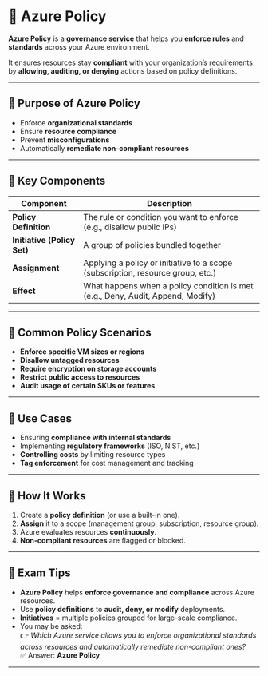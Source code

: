 # 🧭 Azure Policy

**Azure Policy** is a **governance service** that helps you **enforce rules** and **standards** across your Azure environment.

It ensures resources stay **compliant** with your organization’s requirements by **allowing, auditing, or denying** actions based on policy definitions.

---

## 🎯 Purpose of Azure Policy

- Enforce **organizational standards**
- Ensure **resource compliance**
- Prevent **misconfigurations**
- Automatically **remediate non-compliant resources**

---

## 🧱 Key Components

| Component        | Description |
|------------------|-------------|
| **Policy Definition** | The rule or condition you want to enforce (e.g., disallow public IPs) |
| **Initiative (Policy Set)** | A group of policies bundled together |
| **Assignment**       | Applying a policy or initiative to a scope (subscription, resource group, etc.) |
| **Effect**           | What happens when a policy condition is met (e.g., Deny, Audit, Append, Modify) |

---

## 🔐 Common Policy Scenarios

- **Enforce specific VM sizes or regions**
- **Disallow untagged resources**
- **Require encryption on storage accounts**
- **Restrict public access to resources**
- **Audit usage of certain SKUs or features**

---

## 🧰 Use Cases

- Ensuring **compliance with internal standards**
- Implementing **regulatory frameworks** (ISO, NIST, etc.)
- **Controlling costs** by limiting resource types
- **Tag enforcement** for cost management and tracking

---

## 🧠 How It Works

1. Create a **policy definition** (or use a built-in one).
2. **Assign** it to a scope (management group, subscription, resource group).
3. Azure evaluates resources **continuously**.
4. **Non-compliant resources** are flagged or blocked.

---

## 📝 Exam Tips

- **Azure Policy** helps **enforce governance and compliance** across Azure resources.
- Use **policy definitions** to **audit, deny, or modify** deployments.
- **Initiatives** = multiple policies grouped for large-scale compliance.
- You may be asked:  
  👉 *Which Azure service allows you to enforce organizational standards across resources and automatically remediate non-compliant ones?*  
  ✅ Answer: **Azure Policy**

---